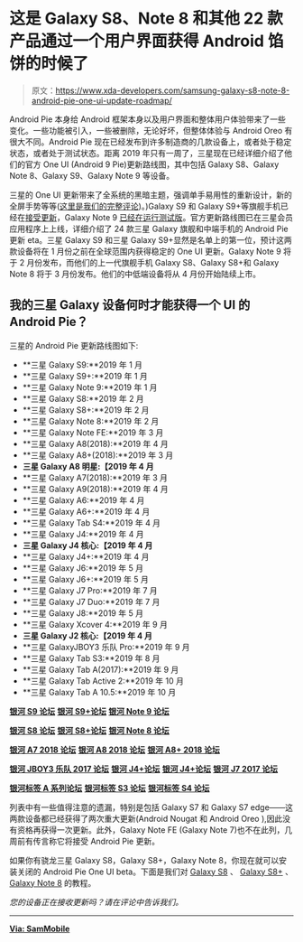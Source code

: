 # 这是 Galaxy S8、Note 8 和其他 22 款产品通过一个用户界面获得 Android 馅饼的时候了

> 原文：<https://www.xda-developers.com/samsung-galaxy-s8-note-8-android-pie-one-ui-update-roadmap/>

Android Pie 本身给 Android 框架本身以及用户界面和整体用户体验带来了一些变化。一些功能被引入，一些被删除，无论好坏，但整体体验与 Android Oreo 有很大不同。Android Pie 现在已经发布到许多制造商的几款设备上，或者处于稳定状态，或者处于测试状态。距离 2019 年只有一周了，三星现在已经详细介绍了他们的官方 One UI (Android 9 Pie)更新路线图，其中包括 Galaxy S8、Galaxy Note 8、Galaxy S9、Galaxy Note 9 等设备。

三星的 One UI 更新带来了全系统的黑暗主题，强调单手易用性的重新设计，新的全屏手势等等([这里是我们的完整评论](https://www.xda-developers.com/samsung-one-ui-review-android-pie-galaxy-s9-galaxy-note-9/))。)Galaxy S9 和 Galaxy S9+等旗舰手机已经在[接受更新](https://www.xda-developers.com/samsung-galaxy-s9-stable-one-ui-android-pie-update-europe/)，Galaxy Note 9 [已经在运行测试版](https://www.xda-developers.com/samsung-galaxy-note-9-one-ui-beta-android-pie/)。官方更新路线图已在三星会员应用程序上上线，详细介绍了 24 款三星 Galaxy 旗舰和中端手机的 Android Pie 更新 eta。三星 Galaxy S9 和三星 Galaxy S9+显然是名单上的第一位，预计这两款设备将在 1 月份之前在全球范围内获得稳定的 One UI 更新。Galaxy Note 9 将于 2 月份发布，而他们的上一代旗舰手机 Galaxy S8、Galaxy S8+和 Galaxy Note 8 将于 3 月份发布。他们的中低端设备将从 4 月份开始陆续上市。

## 我的三星 Galaxy 设备何时才能获得一个 UI 的 Android Pie？

三星的 Android Pie 更新路线图如下:

*   **三星 Galaxy S9:**2019 年 1 月
*   **三星 Galaxy S9+:**2019 年 1 月
*   **三星 Galaxy Note 9:**2019 年 1 月
*   **三星 Galaxy S8:**2019 年 2 月
*   **三星 Galaxy S8+:**2019 年 2 月
*   **三星 Galaxy Note 8:**2019 年 2 月
*   **三星 Galaxy Note FE:**2019 年 3 月
*   **三星 Galaxy A8(2018):**2019 年 4 月
*   **三星 Galaxy A8+(2018):**2019 年 3 月
*   **三星 Galaxy A8 明星:【2019 年 4 月**
*   **三星 Galaxy A7(2018):**2019 年 3 月
*   **三星 Galaxy A9(2018):**2019 年 4 月
*   **三星 Galaxy A6:**2019 年 4 月
*   **三星 Galaxy A6+:**2019 年 4 月
*   **三星 Galaxy Tab S4:**2019 年 4 月
*   **三星 Galaxy J4:**2019 年 4 月
*   **三星 Galaxy J4 核心:【2019 年 4 月**
*   **三星 Galaxy J4+:**2019 年 4 月
*   **三星 Galaxy J6:**2019 年 5 月
*   **三星 Galaxy J6+:**2019 年 5 月
*   **三星 Galaxy J7 Pro:**2019 年 7 月
*   **三星 Galaxy J7 Duo:**2019 年 7 月
*   **三星 Galaxy J8:**2019 年 5 月
*   **三星 Galaxy Xcover 4:**2019 年 9 月
*   **三星 Galaxy J2 核心:【2019 年 4 月**
*   **三星 GalaxyJBOY3 乐队 Pro:**2019 年 9 月
*   **三星 Galaxy Tab S3:**2019 年 8 月
*   **三星 Galaxy Tab A(2017):**2019 年 9 月
*   **三星 Galaxy Tab Active 2:**2019 年 10 月
*   **三星 Galaxy Tab A 10.5:**2019 年 10 月

[**银河 S9 论坛**](https://forum.xda-developers.com/galaxy-s9) [**银河 S9+论坛**](https://forum.xda-developers.com/galaxy-s9-plus) [**银河 Note 9 论坛**](https://forum.xda-developers.com/galaxy-note-9)

[**银河 S8 论坛**](https://forum.xda-developers.com/galaxy-s8) [**银河 S8+论坛**](https://forum.xda-developers.com/galaxy-s8+) [**银河 Note 8 论坛**](https://forum.xda-developers.com/galaxy-note-8)

[**银河 A7 2018 论坛**](https://forum.xda-developers.com/galaxy-a7) [**银河 A8 2018 论坛**](https://forum.xda-developers.com/galaxy-a8-2018) [**银河 A8+ 2018 论坛**](https://forum.xda-developers.com/galaxy-a8-plus)

[**银河 JBOY3 乐队 2017 论坛**](https://forum.xda-developers.com/galaxy-j3-2017) [**银河 J4+论坛**](https://forum.xda-developers.com/galaxy-j4+) [**银河 J4+论坛**](https://forum.xda-developers.com/galaxy-j6+) [**银河 J7 2017 论坛**](https://forum.xda-developers.com/galaxy-j7-2017)

[**银河标签 A 系列论坛**](https://forum.xda-developers.com/galaxy-tab-a) [**银河标签 S3 论坛**](https://forum.xda-developers.com/galaxy-tab-s3) [**银河标签 S4 论坛**](https://forum.xda-developers.com/galaxy-tab-s4)

列表中有一些值得注意的遗漏，特别是包括 Galaxy S7 和 Galaxy S7 edge——这两款设备都已经获得了两次重大更新(Android Nougat 和 Android Oreo ),因此没有资格再获得一次更新。此外，Galaxy Note FE (Galaxy Note 7)也不在此列，几周前有传言称它将接受 Android Pie 更新。

如果你有骁龙三星 Galaxy S8，Galaxy S8+，Galaxy Note 8，你现在就可以安装关闭的 Android Pie One UI beta。下面是我们对 [Galaxy S8](https://www.xda-developers.com/samsung-galaxy-s8-install-one-ui-android-pie-beta/) 、 [Galaxy S8+](https://www.xda-developers.com/samsung-galaxy-s8-snapdragon-install-closed-one-ui-android-pie-beta/) 、 [Galaxy Note 8](https://www.xda-developers.com/samsung-galaxy-note-8-install-one-ui-android-pie-beta/) 的教程。

*您的设备正在接收更新吗？请在评论中告诉我们。*

* * *

[**Via: SamMobile**](https://www.sammobile.com/2018/12/24/samsung-android-pie-update-roadmap)